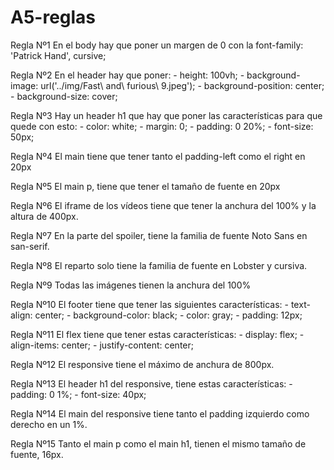 # A5-reglas
Regla Nº1
En el body hay que poner un margen de 0 con la font-family: 'Patrick Hand', cursive;

Regla Nº2
En el header hay que poner: 
    - height: 100vh;
    - background-image: url('../img/Fast\ and\ furious\ 9.jpeg');
    - background-position: center;
    - background-size: cover;

Regla Nº3
Hay un header h1 que hay que poner las características para que quede con esto:
    - color: white;
    - margin: 0;
    - padding: 0 20%;
    - font-size: 50px;

Regla Nº4
El main tiene que tener tanto el padding-left como el right en 20px

Regla Nº5
El main p, tiene que tener el tamaño de fuente en 20px

Regla Nº6
El iframe de los vídeos tiene que tener la anchura del 100% y la altura de 400px.

Regla Nº7
En la parte del spoiler, tiene la familia de fuente Noto Sans en san-serif.

Regla Nº8
El reparto solo tiene la familia de fuente en Lobster y cursiva.

Regla Nº9
Todas las imágenes tienen la anchura del 100%

Regla Nº10
El footer tiene que tener las siguientes características:
    - text-align: center;
    - background-color: black;
    - color: gray;
    - padding: 12px;

Regla Nº11
El flex tiene que tener estas características:
    - display: flex;
    - align-items: center;
    - justify-content: center;

Regla Nº12
El responsive tiene el máximo de anchura de 800px.

Regla Nº13
El header h1 del responsive, tiene estas características:
    - padding: 0 1%;
    - font-size: 40px;

Regla Nº14
El main del responsive tiene tanto el padding izquierdo como derecho en un 1%.

Regla Nº15
Tanto el main p como el main h1, tienen el mismo tamaño de fuente, 16px.